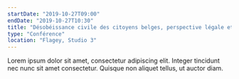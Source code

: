 ```yaml
---
startDate: "2019-10-27T09:00"
endDate: "2019-10-27T10:30"
title: "Désobéissance civile des citoyens belges, perspective légale et jurisprudence"
type: "Conférence"
location: "Flagey, Studio 3"
---
```

Lorem ipsum dolor sit amet, consectetur adipiscing elit. Integer tincidunt nec nunc sit amet consectetur. Quisque non aliquet tellus, ut auctor diam.
